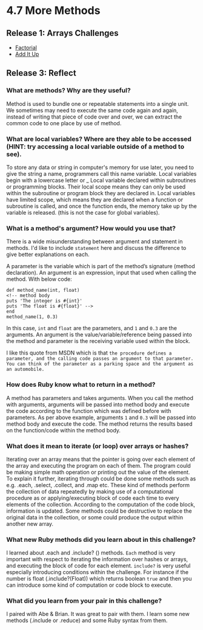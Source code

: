# 4.7 More Methods

## Release 1: Arrays Challenges

* [Factorial](https://github.com/f-ocal/phase-0/blob/master/week-4/factorial/my_solution.rb)
* [Add It Up](https://github.com/f-ocal/phase-0/blob/master/week-4/add-it-up/my_solution.rb)

## Release 3: Reflect

### What are methods? Why are they useful?
Method is used to bundle one or repeatable statements into a single unit. We sometimes may need to execute the same code again and again, instead of writing that piece of code over and over, we can extract the common code to one place by use of method.

### What are local variables? Where are they able to be accessed (HINT: try accessing a local variable outside of a method to see).

To store any data or string in computer's memory for use later, you need to give the string a name, programmers call this name variable. Local variables begin with a lowercase letter or _ Local variable declared within subroutines or programming blocks. Their local scope means they can only be used within the subroutine or program block they are declared in. Local variables have limited scope, which means they are declared when a function or subroutine is called, and once the function ends, the memory take up by the variable is released. (this is not the case for global variables).

### What is a method's argument? How would you use that?
There is a wide misunderstanding between argument and statement in methods. I'd like to include `statement` here and discuss the difference to give better explanations on each.

A parameter is the variable which is part of the method’s signature (method declaration). An argument is an expression, input that used when calling the method. With below code:

    def method_name(int, float)
    <!-- method body
    puts 'The integer is #{int}'
    puts 'The float is #{float}' -->
    end
    method_name(1, 0.3)

In this case, `int` and `float` are the parameters, and `1` and `0.3` are the arguments. An argument is the value/variable/reference being passed into the method and parameter is the receiving variable used within the block.

I like this quote from MSDN which is that `the procedure defines a parameter, and the calling code passes an argument to that parameter. You can think of the parameter as a parking space and the argument as an automobile.`

### How does Ruby know what to return in a method?
A method has parameters and takes arguments. When you call the method with arguments, arguments will be passed into method body and execute the code according to the function which was defined before with parameters. As per above example, arguments `1` and `0.3` will be passed into method body and execute the code. The method returns the results based on the function/code within the method body.

### What does it mean to iterate (or loop) over arrays or hashes?
Iterating over an array means that the pointer is going over each element of the array and executing the program on each of them. The program could be making simple math operation or printing out the value of the element. To explain it further, iterating through could be done some methods such as e.g. .each, .select, .collect, and .map etc. These kind of methods perform the collection of data repeatedly by making use of a computational procedure as or applying/executing block of code each time to every elements of the collection. According to the computation of the code block, information is updated. Some methods could be destructive to replace the original data in the collection, or some could produce the output within another new array.

### What new Ruby methods did you learn about in this challenge?
I learned about .each and .include? () methods. `Each` method is very important with respect to iterating the information over hashes or arrays, and executing the block of code for each element. `include?` is very useful especially introducing conditions within the challenge. For instance if the number is float (.include?(Float)) which returns boolean `true` and then you can introduce some kind of computation or code block to execute.

### What did you learn from your pair in this challenge?
I paired with Abe & Brian. It was great to pair with them. I learn some new methods (.include or .reduce) and some Ruby syntax from them.
